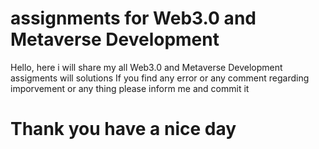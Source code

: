 # assignments for Web3.0 and Metaverse Development

Hello, here i will share my all Web3.0 and Metaverse Development assigments will solutions
If you find any error or any comment regarding imporvement or any thing please inform me and commit it
# Thank you have a nice day
